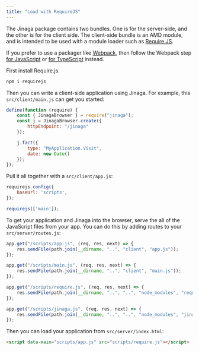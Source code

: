 ```yaml
---
title: "Load with RequireJS"
---
```


The Jinaga package contains two bundles.
One is for the server-side, and the other is for the client side.
The client-side bundle is an AMD module, and is intended to be used with a module loader such as [Require.JS](https://requirejs.org/).

If you prefer to use a packager like [Webpack](https://webpack.js.org/), then follow the Webpack step [for JavaScript](../configure-webpack-js/) or [for TypeScript](../configure-webpack-ts/) instead.

First install Require.js.

```bash
npm i requirejs
```

Then you can write a client-side application using Jinaga.
For example, this `src/client/main.js` can get you started:

```javascript
define(function (require) {
    const { JinagaBrowser } = require("jinaga");
    const j = JinagaBrowser.create({
        httpEndpoint: "/jinaga"
    });

    j.fact({
        type: "MyApplication.Visit",
        date: new Date()
    });
});
```

Pull it all together with a `src/client/app.js`:

```javascript
requirejs.config({
    baseUrl: 'scripts',
});

requirejs(['main']);
```

To get your application and Jinaga into the browser, serve the all of the JavaScript files from your app.
You can do this by adding routes to your `src/server/routes.js`:

```javascript
app.get("/scripts/app.js", (req, res, next) => {
    res.sendFile(path.join(__dirname, "..", "client", "app.js"));
});

app.get("/scripts/main.js", (req, res, next) => {
    res.sendFile(path.join(__dirname, "..", "client", "main.js"));
});

app.get("/scripts/require.js", (req, res, next) => {
    res.sendFile(path.join(__dirname, "..", "..", "node_modules", "requirejs", "require.js"));
});

app.get("/scripts/jinaga.js", (req, res, next) => {
    res.sendFile(path.join(__dirname, "..", "..", "node_modules", "jinaga", "dist", "jinaga.js"));
});
```

Then you can load your application from `src/server/index.html`:

```html
<script data-main="scripts/app.js" src="scripts/require.js"></script>
```